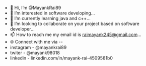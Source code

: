 - 👋 Hi, I’m @MayankRai89
- 👀 I’m interested in software developing...
- 🌱 I’m currently learning java and c++...
- 💞️ I’m looking to collaborate on your project based on software developer...
- 📫 How to reach me my email id is raimayank245@gmail.com...
- 🌐 Connect with me via --
- instagram - @mayankrai89
- twiter -  @mayank98018
- linkedin - linkedin.com/in/mayank-rai-4509581b0

<!---
MayankRai89/MayankRai89 is a ✨ special ✨ repository because its `README.md` (this file) appears on your GitHub profile.
You can click the Preview link to take a look at your changes.
--->
